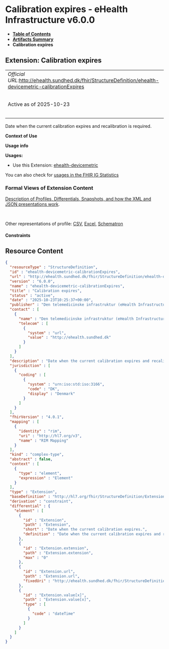 # Calibration expires - eHealth Infrastructure v6.0.0

* [**Table of Contents**](toc.md)
* [**Artifacts Summary**](artifacts.md)
* **Calibration expires**

## Extension: Calibration expires 

| | |
| :--- | :--- |
| *Official URL*:http://ehealth.sundhed.dk/fhir/StructureDefinition/ehealth-devicemetric-calibrationExpires | *Version*:6.0.0 |
| Active as of 2025-10-23 | *Computable Name*:ehealth-devicemetric-calibrationExpires |

Date when the current calibration expires and recalibration is required.

**Context of Use**

**Usage info**

**Usages:**

* Use this Extension: [ehealth-devicemetric](StructureDefinition-ehealth-devicemetric.md)

You can also check for [usages in the FHIR IG Statistics](https://packages2.fhir.org/xig/dk.ehealth.sundhed.fhir.ig.core|current/StructureDefinition/ehealth-devicemetric-calibrationExpires)

### Formal Views of Extension Content

 [Description of Profiles, Differentials, Snapshots, and how the XML and JSON presentations work](http://build.fhir.org/ig/FHIR/ig-guidance/readingIgs.html#structure-definitions). 

 

Other representations of profile: [CSV](StructureDefinition-ehealth-devicemetric-calibrationExpires.csv), [Excel](StructureDefinition-ehealth-devicemetric-calibrationExpires.xlsx), [Schematron](StructureDefinition-ehealth-devicemetric-calibrationExpires.sch) 

#### Constraints



## Resource Content

```json
{
  "resourceType" : "StructureDefinition",
  "id" : "ehealth-devicemetric-calibrationExpires",
  "url" : "http://ehealth.sundhed.dk/fhir/StructureDefinition/ehealth-devicemetric-calibrationExpires",
  "version" : "6.0.0",
  "name" : "ehealth-devicemetric-calibrationExpires",
  "title" : "Calibration expires",
  "status" : "active",
  "date" : "2025-10-23T10:25:37+00:00",
  "publisher" : "Den telemedicinske infrastruktur (eHealth Infrastructure)",
  "contact" : [
    {
      "name" : "Den telemedicinske infrastruktur (eHealth Infrastructure)",
      "telecom" : [
        {
          "system" : "url",
          "value" : "http://ehealth.sundhed.dk"
        }
      ]
    }
  ],
  "description" : "Date when the current calibration expires and recalibration is required.",
  "jurisdiction" : [
    {
      "coding" : [
        {
          "system" : "urn:iso:std:iso:3166",
          "code" : "DK",
          "display" : "Denmark"
        }
      ]
    }
  ],
  "fhirVersion" : "4.0.1",
  "mapping" : [
    {
      "identity" : "rim",
      "uri" : "http://hl7.org/v3",
      "name" : "RIM Mapping"
    }
  ],
  "kind" : "complex-type",
  "abstract" : false,
  "context" : [
    {
      "type" : "element",
      "expression" : "Element"
    }
  ],
  "type" : "Extension",
  "baseDefinition" : "http://hl7.org/fhir/StructureDefinition/Extension",
  "derivation" : "constraint",
  "differential" : {
    "element" : [
      {
        "id" : "Extension",
        "path" : "Extension",
        "short" : "Date when the current calibration expires.",
        "definition" : "Date when the current calibration expires and recalibration is required."
      },
      {
        "id" : "Extension.extension",
        "path" : "Extension.extension",
        "max" : "0"
      },
      {
        "id" : "Extension.url",
        "path" : "Extension.url",
        "fixedUri" : "http://ehealth.sundhed.dk/fhir/StructureDefinition/ehealth-devicemetric-calibrationExpires"
      },
      {
        "id" : "Extension.value[x]",
        "path" : "Extension.value[x]",
        "type" : [
          {
            "code" : "dateTime"
          }
        ]
      }
    ]
  }
}

```
